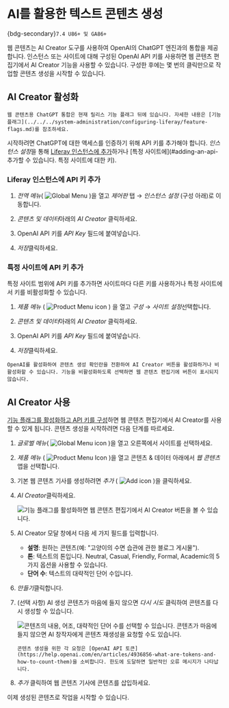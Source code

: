 # AI를 활용한 텍스트 콘텐츠 생성

{bdg-secondary}`7.4 U86+ 및 GA86+`

웹 콘텐츠는 AI Creator 도구를 사용하여 OpenAI의 ChatGPT 엔진과의 통합을 제공합니다. 인스턴스 또는 사이트에 대해 구성된 OpenAI API 키를 사용하면 웹 콘텐츠 편집기에서 AI Creator 기능을 사용할 수 있습니다. 구성한 후에는 몇 번의 클릭만으로 작업할 콘텐츠 생성을 시작할 수 있습니다.

## AI Creator 활성화

```{important}
웹 콘텐츠용 ChatGPT 통합은 현재 릴리스 기능 플래그 뒤에 있습니다. 자세한 내용은 [기능 플래그](../../../system-administration/configuring-liferay/feature-flags.md)를 참조하세요.
```

시작하려면 ChatGPT에 대한 액세스를 인증하기 위해 API 키를 추가해야 합니다. *인스턴스 설정*을 통해 [Liferay 인스턴스에 추가](#adding-an-api-key-to-a-liferay-instance)하거나 [특정 사이트에](#adding-an-api- 추가할 수 있습니다. 특정 사이트에 대한 키).

### Liferay 인스턴스에 API 키 추가

1. *전역 메뉴*( ![Global Menu](../../../images/icon-applications-menu.png) )을 열고 *제어판* 탭 &rarr; *인스턴스 설정* (구성 아래)로 이동합니다.

1. *콘텐츠 및 데이터*아래의 *AI Creator* 클릭하세요.

1. OpenAI API 키를 *API Key* 필드에 붙여넣습니다.

1. *저장*클릭하세요.

### 특정 사이트에 API 키 추가

특정 사이트 범위에 API 키를 추가하면 사이트마다 다른 키를 사용하거나 특정 사이트에서 키를 비활성화할 수 있습니다.

1. *제품 메뉴* ( ![Product Menu icon](../../../images/icon-product-menu.png) ) 을 열고 *구성* &rarr; *사이트 설정*선택합니다.

1. *콘텐츠 및 데이터*아래의 *AI Creator* 클릭하세요.

1. OpenAI API 키를 *API Key* 필드에 붙여넣습니다.

1. *저장*클릭하세요.

```{note}
OpenAI를 활성화하여 콘텐츠 생성 확인란을 전환하여 AI Creator 버튼을 활성화하거나 비활성화할 수 있습니다. 기능을 비활성화하도록 선택하면 웹 콘텐츠 편집기에 버튼이 표시되지 않습니다.
```

## AI Creator 사용

[기능 플래그를 활성화하고 API 키를 구성](#enabling-ai-creator)하면 웹 콘텐츠 편집기에서 AI Creator를 사용할 수 있게 됩니다. 콘텐츠 생성을 시작하려면 다음 단계를 따르세요.

1. *글로벌 메뉴*( ![Global Menu icon](../../../images/icon-applications-menu.png) )을 열고 오른쪽에서 사이트를 선택하세요.

1. *제품 메뉴* ( ![Product Menu Icon](../../../images/icon-product-menu.png) )을 열고 콘텐츠 & 데이터 아래에서 *웹 콘텐츠* 앱을 선택합니다.

1. 기본 웹 콘텐츠 기사를 생성하려면 *추가* ( ![Add icon](../../../images/icon-add.png) )을 클릭하세요.

1. *AI Creator*클릭하세요.
   
   ![기능 플래그를 활성화하면 웹 콘텐츠 편집기에서 AI Creator 버튼을 볼 수 있습니다.](./generating-text-content-using-ai/images/01.png)

1. AI Creator 모달 창에서 다음 세 가지 필드를 입력합니다.

    * **설명**: 원하는 콘텐츠(예: "고양이의 수면 습관에 관한 블로그 게시물").
    * **톤**: 텍스트의 톤입니다. Neutral, Casual, Friendly, Formal, Academic의 5가지 옵션을 사용할 수 있습니다.
    * **단어 수**: 텍스트의 대략적인 단어 수입니다.

1. *만들기*클릭합니다.

1. (선택 사항) AI 생성 콘텐츠가 마음에 들지 않으면 *다시 시도* 클릭하여 콘텐츠를 다시 생성할 수 있습니다.
   
   ![콘텐츠의 내용, 어조, 대략적인 단어 수를 선택할 수 있습니다. 콘텐츠가 마음에 들지 않으면 AI 창작자에게 콘텐츠 재생성을 요청할 수도 있습니다.](./generating-text-content-using-ai/images/02.png) 

    ```{important}
    콘텐츠 생성을 위한 각 요청은 [OpenAI API 토큰](https://help.openai.com/en/articles/4936856-what-are-tokens-and-how-to-count-them)을 소비합니다. 한도에 도달하면 일반적인 오류 메시지가 나타납니다.
    ```

1. *추가* 클릭하여 웹 콘텐츠 기사에 콘텐츠를 삽입하세요.

이제 생성된 콘텐츠로 작업을 시작할 수 있습니다.
